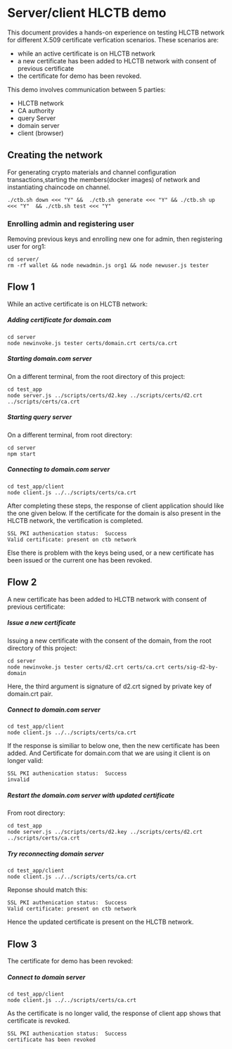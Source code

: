 # Server/client HLCTB demo
This document provides a hands-on experience on testing HLCTB network for different X.509 certificate verfication scenarios. These scenarios are:

- while an active certificate is on HLCTB network
- a new certificate has been added to HLCTB network with consent of previous certificate
- the certificate for demo has been revoked.

This demo involves communication between 5 parties:
- HLCTB network
- CA authority
- query Server
- domain server
- client (browser)

## Creating the network
For generating crypto materials and channel configuration transactions,starting the members(docker images) of network and instantiating chaincode on channel.
```
./ctb.sh down <<< "Y" &&  ./ctb.sh generate <<< "Y" && ./ctb.sh up  <<< "Y"  && ./ctb.sh test <<< "Y"
```



### Enrolling admin and registering user
Removing previous keys and enrolling new one for admin, then registering user for org1:
```
cd server/
rm -rf wallet && node newadmin.js org1 && node newuser.js tester
```

## Flow 1
While an active certificate is on HLCTB network:

##### Adding certificate for domain.com
```
cd server
node newinvoke.js tester certs/domain.crt certs/ca.crt
```

##### Starting domain.com server
On a different terminal, from the root directory of this project:
```
cd test_app
node server.js ../scripts/certs/d2.key ../scripts/certs/d2.crt ../scripts/certs/ca.crt
```

##### Starting query server
On a different terminal, from root directory:
```
cd server
npm start
```

##### Connecting to domain.com server
```
cd test_app/client
node client.js ../../scripts/certs/ca.crt
```

After completing these steps, the response of client application should like the one given below. If the certificate for the domain is also present in the HLCTB network, the vertification is completed.
```
SSL PKI authenication status:  Success
Valid certificate: present on ctb network
```
Else  there is problem with the keys being used, or a new certificate has been issued or the current one has been revoked.

## Flow 2
A new certificate has been added to HLCTB network with consent of previous certificate:

##### Issue a new certificate
Issuing a new certificate with the consent of the domain, from the root directory of this project:
```
cd server
node newinvoke.js tester certs/d2.crt certs/ca.crt certs/sig-d2-by-domain
```
Here, the third argument is signature of d2.crt signed by private key of domain.crt pair.

##### Connect to domain.com server
```
cd test_app/client
node client.js ../../scripts/certs/ca.crt
```

If the response is similiar to below one, then the new certificate has been added. And Certificate for domain.com that we are using it client is on longer valid:
```
SSL PKI authenication status:  Success
invalid
```

##### Restart the domain.com server with updated certificate
From root directory:
```
cd test_app
node server.js ../scripts/certs/d2.key ../scripts/certs/d2.crt ../scripts/certs/ca.crt
```

##### Try reconnecting domain server
```
cd test_app/client
node client.js ../../scripts/certs/ca.crt
```
Reponse should match this:
```
SSL PKI authenication status:  Success
Valid certificate: present on ctb network
```
Hence the updated certificate is present on the HLCTB network.


## Flow 3

The certificate for demo has been revoked:

##### Connect to domain server
```
cd test_app/client
node client.js ../../scripts/certs/ca.crt
```

As the certificate is no longer valid, the response of client app shows that certificate is revoked.

```
SSL PKI authenication status:  Success
certificate has been revoked
```